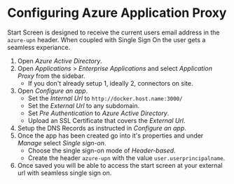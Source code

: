 # Configuring Azure Application Proxy

Start Screen is designed to receive the current users email address in the
`azure-upn` header. When coupled with Single Sign On the user gets a seamless
experiance.

1. Open _Azure Active Directory_.
1. Open _Applications_ > _Enterprise Applications_ and select _Application
   Proxy_ from the sidebar.
   - If you don't already setup 1, ideally 2, connectors on site.
1. Open _Configure an app_.
   - Set the _Internal Url_ to `http://docker.host.name:3000/`
   - Set the _External Url_ to any subdomain.
   - Set _Pre Authentication_ to _Azure Active Directory_.
   - Upload an SSL Certificate that covers the _External Url_.
1. Setup the DNS Records as instructed in _Configure an app_.
1. Once the app has been created go into it's properties and under _Manage_
   select _Single sign-on_.
   - Choose the single sign-on mode of _Header-based_.
   - Create the header `azure-upn` with the value `user.userprincipalname`.
1. Once saved you will be able to access the start screen at your external url
   with seamless single sign on.
